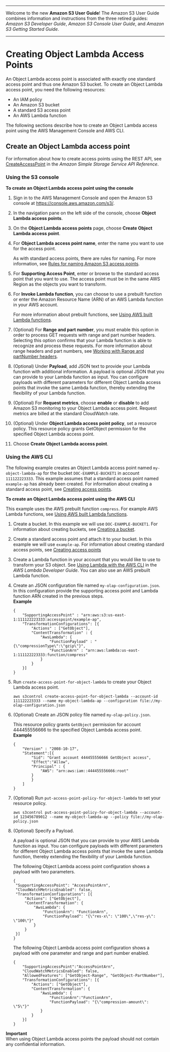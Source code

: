 --------

Welcome to the new **Amazon S3 User Guide**\! The Amazon S3 User Guide combines information and instructions from the three retired guides: *Amazon S3 Developer Guide*, *Amazon S3 Console User Guide*, and *Amazon S3 Getting Started Guide*\.

--------

# Creating Object Lambda Access Points<a name="olap-create"></a>

An Object Lambda access point is associated with exactly one standard access point and thus one Amazon S3 bucket\. To create an Object Lambda access point, you need the following resources:
+ An IAM policy
+ An Amazon S3 bucket
+ A standard S3 access point
+ An AWS Lambda function

The following sections describe how to create an Object Lambda access point using the AWS Management Console and AWS CLI\.

## Create an Object Lambda access point<a name="create-olap"></a>

For information about how to create access points using the REST API, see [CreateAccessPoint](https://docs.aws.amazon.com/AmazonS3/latest/API/API_control_CreateAccessPoint.html) in the *Amazon Simple Storage Service API Reference*\.

### Using the S3 console<a name="olap-create-console"></a>

**To create an Object Lambda access point using the console**

1. Sign in to the AWS Management Console and open the Amazon S3 console at [https://console\.aws\.amazon\.com/s3/](https://console.aws.amazon.com/s3/)\.

1. In the navigation pane on the left side of the console, choose **Object Lambda access points**\.

1. On the **Object Lambda access points** page, choose **Create Object Lambda access point**\.

1. For **Object Lambda access point name**, enter the name you want to use for the access point\. 

   As with standard access points, there are rules for naming\. For more information, see [Rules for naming Amazon S3 access points](creating-access-points.md#access-points-names)\.

1. For **Supporting Access Point**, enter or browse to the standard access point that you want to use\. The access point must be in the same AWS Region as the objects you want to transform\.

1. For **Invoke Lambda function**, you can choose to use a prebuilt function or enter the Amazon Resource Name \(ARN\) of an AWS Lambda function in your AWS account\. 

   For more information about prebuilt functions, see [Using AWS built Lambda functions](olap-examples.md)\.

1. \(Optional\) For **Range and part number**, you must enable this option in order to process GET requests with range and part number headers\. Selecting this option confirms that your Lambda function is able to recognize and process these requests\. For more information about range headers and part numbers, see [Working with Range and partNumber headers](olap-writing-lambda.md#range-get-olap)\.

1. \(Optional\) Under **Payload**, add JSON text to provide your Lambda function with additional information\. A payload is optional JSON that you can provide to your Lambda function as input\. You can configure payloads with different parameters for different Object Lambda access points that invoke the same Lambda function, thereby extending the flexibility of your Lambda function\.

1. \(Optional\) For **Request metrics**, choose **enable** or **disable** to add Amazon S3 monitoring to your Object Lambda access point\. Request metrics are billed at the standard CloudWatch rate\.

1. \(Optional\) Under **Object Lambda access point policy**, set a resource policy\. This resource policy grants GetObject permission for the specified Object Lambda access point\.

1. Choose **Create Object Lambda access point**\.

### Using the AWS CLI<a name="olap-create-cli"></a>

The following example creates an Object Lambda access point named `my-object-lambda-ap` for the bucket `DOC-EXAMPLE-BUCKET1` in account `111122223333`\. This example assumes that a standard access point named `example-ap` has already been created\. For information about creating a standard access point, see [Creating access points](creating-access-points.md)\.

**To create an Object Lambda access point using the AWS CLI**

This example uses the AWS prebuilt function `compress`\. For example AWS Lambda functions, see [Using AWS built Lambda functions](olap-examples.md)\.

1. Create a bucket\. In this example we will use `DOC-EXAMPLE-BUCKET1`\. For information about creating buckets, see [Creating a bucket](create-bucket-overview.md)\.

1. Create a standard access point and attach it to your bucket\. In this example we will use `example-ap`\. For information about creating standard access points, see [Creating access points](creating-access-points.md)

1. Create a Lambda function in your account that you would like to use to transform your S3 object\. See [Using Lambda with the AWS CLI](https://docs.aws.amazon.com/lambda/latest/dg/gettingstarted-awscli.html) in the *AWS Lambda Developer Guide*\. You can also use an AWS prebuilt Lambda function\.

1. Create an JSON configuration file named `my-olap-configuration.json`\. In this configuration provide the supporting access point and Lambda function ARN created in the previous steps\.  
**Example**  

   

   ```
   {
       "SupportingAccessPoint" : "arn:aws:s3:us-east-1:111122223333:accesspoint/example-ap",
       "TransformationConfigurations": [{
           "Actions" : ["GetObject"],
           "ContentTransformation" : {
               "AwsLambda": {
                   "FunctionPayload" : "{\"compressionType\":\"gzip\"}",
                   "FunctionArn" : "arn:aws:lambda:us-east-1:111122223333:function/compress"
               }
           }
       }]
   }
   ```

1. Run `create-access-point-for-object-lambda` to create your Object Lambda access point\.

   ```
   aws s3control create-access-point-for-object-lambda --account-id 111122223333 --name my-object-lambda-ap --configuration file://my-olap-configuration.json
   ```

1. \(Optional\) Create an JSON policy file named `my-olap-policy.json`\.

   This resource policy grants `GetObject` permission for account 444455556666 to the specified Object Lambda access point\.  
**Example**  

   

   ```
   {
       "Version" : "2008-10-17",
       "Statement":[{
           "Sid": "Grant account 444455556666 GetObject access",
           "Effect":"Allow",
           "Principal" : {
               "AWS": "arn:aws:iam::444455556666:root"
           }
           }
       ]
   }
   ```

1. \(Optional\) Run `put-access-point-policy-for-object-lambda` to set your resource policy\.

   ```
   aws s3control put-access-point-policy-for-object-lambda --account-id 123456789012 --name my-object-lambda-ap --policy file://my-olap-policy.json
   ```

1. \(Optional\) Specify a Payload\.

   A payload is optional JSON that you can provide to your AWS Lambda function as input\. You can configure payloads with different parameters for different Object Lambda access points that invoke the same Lambda function, thereby extending the flexibility of your Lambda function\.

   The following Object Lambda access point configuration shows a payload with two parameters\.

   ```
   {
   	"SupportingAccessPoint": "AccessPointArn",
   	"CloudWatchMetricsEnabled": false,
   	"TransformationConfigurations": [{
   		"Actions": ["GetObject"],
   		"ContentTransformation": {
   			"AwsLambda": {
   				"FunctionArn": "FunctionArn",
   				"FunctionPayload": "{\"res-x\": \"100\",\"res-y\": \"100\"}"
   			}
   		}
   	}]
   }
   ```

   The following Object Lambda access point configuration shows a payload with one parameter and range and part number enabled\.

   ```
   {
       "SupportingAccessPoint":"AccessPointArn",
       "CloudWatchMetricsEnabled": false,
       "AllowedFeatures": ["GetObject-Range", "GetObject-PartNumber"],        
       "TransformationConfigurations": [{
           "Actions": ["GetObject"],
           "ContentTransformation": {
               "AwsLambda": {
                   "FunctionArn":"FunctionArn",
                   "FunctionPayload": "{\"compression-amount\": \"5\"}"
               }
           }
       }]
   }
   ```
**Important**  
When using Object Lambda access points the payload should not contain any confidential information\.